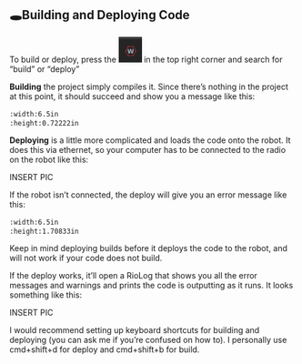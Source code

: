 ## 🕳️Building and Deploying Code

To build or deploy, press the ![logo](media/image5.png) in the top right corner and search for “build” or “deploy”

**Building** the project simply compiles it. Since there’s nothing in
the project at this point, it should succeed and show you a message like
this:

```{image} media/image16.png 
:width:6.5in
:height:0.72222in
```

**Deploying** is a little more complicated and loads the code onto the
robot. It does this via ethernet, so your computer has to be connected
to the radio on the robot like this:

INSERT PIC

If the robot isn’t connected, the deploy will give you an error message
like this:

```{image} media/image13.png 
:width:6.5in
:height:1.70833in
```

Keep in mind deploying builds before it deploys the code to the robot,
and will not work if your code does not build.

If the deploy works, it’ll open a RioLog that shows you all the error
messages and warnings and prints the code is outputting as it runs. It
looks something like this:

INSERT PIC

I would recommend setting up keyboard shortcuts for building and
deploying (you can ask me if you’re confused on how to). I personally
use cmd+shift+d for deploy and cmd+shift+b for build.